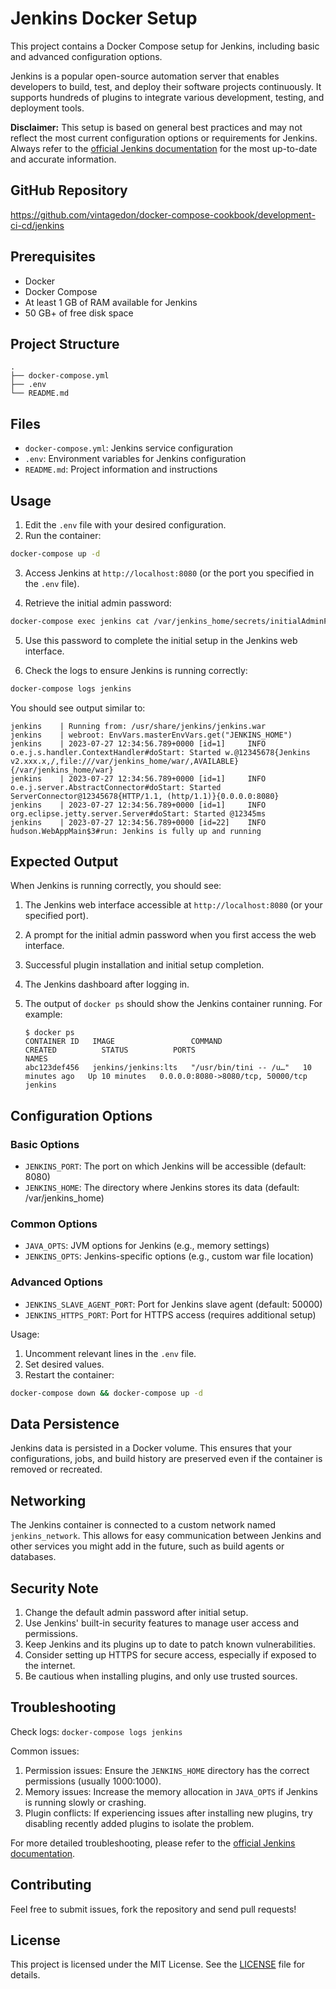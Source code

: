 # Jenkins Docker Setup

This project contains a Docker Compose setup for Jenkins, including basic and advanced configuration options.

Jenkins is a popular open-source automation server that enables developers to build, test, and deploy their software projects continuously. It supports hundreds of plugins to integrate various development, testing, and deployment tools.

**Disclaimer:** This setup is based on general best practices and may not reflect the most current configuration options or requirements for Jenkins. Always refer to the [official Jenkins documentation](https://www.jenkins.io/doc/) for the most up-to-date and accurate information.

## GitHub Repository

https://github.com/vintagedon/docker-compose-cookbook/development-ci-cd/jenkins

## Prerequisites

- Docker
- Docker Compose
- At least 1 GB of RAM available for Jenkins
- 50 GB+ of free disk space

## Project Structure

```
.
├── docker-compose.yml
├── .env
└── README.md
```

## Files
- `docker-compose.yml`: Jenkins service configuration
- `.env`: Environment variables for Jenkins configuration
- `README.md`: Project information and instructions

## Usage

1. Edit the `.env` file with your desired configuration.
2. Run the container:

```bash
docker-compose up -d
```

3. Access Jenkins at `http://localhost:8080` (or the port you specified in the `.env` file).

4. Retrieve the initial admin password:

```bash
docker-compose exec jenkins cat /var/jenkins_home/secrets/initialAdminPassword
```

5. Use this password to complete the initial setup in the Jenkins web interface.

6. Check the logs to ensure Jenkins is running correctly:

```bash
docker-compose logs jenkins
```

You should see output similar to:

```
jenkins    | Running from: /usr/share/jenkins/jenkins.war
jenkins    | webroot: EnvVars.masterEnvVars.get("JENKINS_HOME")
jenkins    | 2023-07-27 12:34:56.789+0000 [id=1]     INFO    o.e.j.s.handler.ContextHandler#doStart: Started w.@12345678{Jenkins v2.xxx.x,/,file:///var/jenkins_home/war/,AVAILABLE}{/var/jenkins_home/war}
jenkins    | 2023-07-27 12:34:56.789+0000 [id=1]     INFO    o.e.j.server.AbstractConnector#doStart: Started ServerConnector@12345678{HTTP/1.1, (http/1.1)}{0.0.0.0:8080}
jenkins    | 2023-07-27 12:34:56.789+0000 [id=1]     INFO    org.eclipse.jetty.server.Server#doStart: Started @12345ms
jenkins    | 2023-07-27 12:34:56.789+0000 [id=22]    INFO    hudson.WebAppMain$3#run: Jenkins is fully up and running
```

## Expected Output

When Jenkins is running correctly, you should see:

1. The Jenkins web interface accessible at `http://localhost:8080` (or your specified port).
2. A prompt for the initial admin password when you first access the web interface.
3. Successful plugin installation and initial setup completion.
4. The Jenkins dashboard after logging in.
5. The output of `docker ps` should show the Jenkins container running. For example:

   ```
   $ docker ps
   CONTAINER ID   IMAGE                 COMMAND                  CREATED          STATUS          PORTS                               NAMES
   abc123def456   jenkins/jenkins:lts   "/usr/bin/tini -- /u…"   10 minutes ago   Up 10 minutes   0.0.0.0:8080->8080/tcp, 50000/tcp   jenkins
   ```

## Configuration Options

### Basic Options

- `JENKINS_PORT`: The port on which Jenkins will be accessible (default: 8080)
- `JENKINS_HOME`: The directory where Jenkins stores its data (default: /var/jenkins_home)

### Common Options

- `JAVA_OPTS`: JVM options for Jenkins (e.g., memory settings)
- `JENKINS_OPTS`: Jenkins-specific options (e.g., custom war file location)

### Advanced Options

- `JENKINS_SLAVE_AGENT_PORT`: Port for Jenkins slave agent (default: 50000)
- `JENKINS_HTTPS_PORT`: Port for HTTPS access (requires additional setup)

Usage:

1. Uncomment relevant lines in the `.env` file.
2. Set desired values.
3. Restart the container:

```bash
docker-compose down && docker-compose up -d
```

## Data Persistence

Jenkins data is persisted in a Docker volume. This ensures that your configurations, jobs, and build history are preserved even if the container is removed or recreated.

## Networking

The Jenkins container is connected to a custom network named `jenkins_network`. This allows for easy communication between Jenkins and other services you might add in the future, such as build agents or databases.

## Security Note

1. Change the default admin password after initial setup.
2. Use Jenkins' built-in security features to manage user access and permissions.
3. Keep Jenkins and its plugins up to date to patch known vulnerabilities.
4. Consider setting up HTTPS for secure access, especially if exposed to the internet.
5. Be cautious when installing plugins, and only use trusted sources.

## Troubleshooting

Check logs: `docker-compose logs jenkins`

Common issues:

1. Permission issues: Ensure the `JENKINS_HOME` directory has the correct permissions (usually 1000:1000).
2. Memory issues: Increase the memory allocation in `JAVA_OPTS` if Jenkins is running slowly or crashing.
3. Plugin conflicts: If experiencing issues after installing new plugins, try disabling recently added plugins to isolate the problem.

For more detailed troubleshooting, please refer to the [official Jenkins documentation](https://www.jenkins.io/doc/book/troubleshooting/).

## Contributing

Feel free to submit issues, fork the repository and send pull requests!

## License

This project is licensed under the MIT License. See the [LICENSE](LICENSE) file for details.
